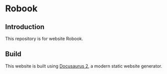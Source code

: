 # Robook

## Introduction

This repository is for website Robook.

## Build

This website is built using [Docusaurus 2](https://docusaurus.io/), a modern static website generator.

